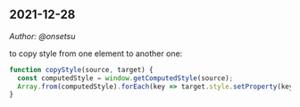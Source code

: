 ## 2021-12-28

*Author: @onsetsu*

to copy style from one element to another one:

```JavaScript
function copyStyle(source, target) {
  const computedStyle = window.getComputedStyle(source);
  Array.from(computedStyle).forEach(key => target.style.setProperty(key, computedStyle.getPropertyValue(key), computedStyle.getPropertyPriority(key)))
}
```

